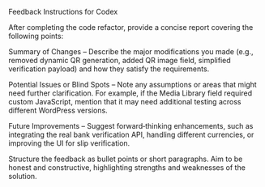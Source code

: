 Feedback Instructions for Codex

After completing the code refactor, provide a concise report covering the following points:

Summary of Changes – Describe the major modifications you made (e.g., removed dynamic QR generation, added QR image field, simplified verification payload) and how they satisfy the requirements.

Potential Issues or Blind Spots – Note any assumptions or areas that might need further clarification. For example, if the Media Library field required custom JavaScript, mention that it may need additional testing across different WordPress versions.

Future Improvements – Suggest forward‑thinking enhancements, such as integrating the real bank verification API, handling different currencies, or improving the UI for slip verification.

Structure the feedback as bullet points or short paragraphs. Aim to be honest and constructive, highlighting strengths and weaknesses of the solution.